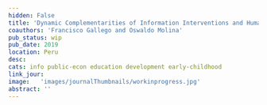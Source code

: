 ```yaml
---
hidden: False
title: 'Dynamic Complementarities of Information Interventions and Human Capital in Peru'
coauthors: 'Francisco Gallego and Oswaldo Molina'
pub_status: wip
pub_date: 2019
location: Peru
desc:
cats: info public-econ education development early-childhood
link_jour:
image:   'images/journalThumbnails/workinprogress.jpg'
abstract: ''
---
```

